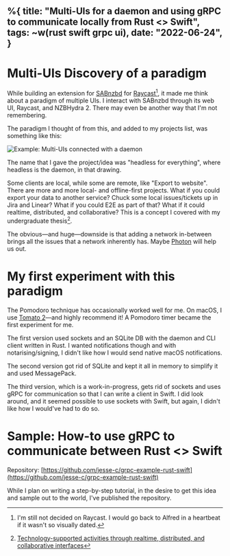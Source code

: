 %{
    title: "Multi-UIs for a daemon and using gRPC to communicate locally from Rust <> Swift",
    tags: ~w(rust swift grpc ui),
    date: "2022-06-24",
}
---
# Multi-UIs Discovery of a paradigm

While building an extension for [SABnzbd](https://www.raycast.com/jns/sabnzbd) for [Raycast](https://www.raycast.com)[^1], it made me think about a paradigm of multiple UIs. I interact with SABnzbd through its web UI, Raycast, and NZBHydra 2. There may even be another way that I'm not remembering.

The paradigm I thought of from this, and added to my projects list, was something like this:

![Example: Multi-UIs connected with a daemon](/images/blog/simple-map.png)

The name that I gave the project/idea was "headless for everything", where headless is the daemon, in that drawing.

Some clients are local, while some are remote, like "Export to website". There are more and more local- and offline-first projects. What if you could export your data to another service? Chuck some local issues/tickets up in Jira and Linear? What if you could E2E as part of that? What if it could realtime, distributed, and collaborative? This is a concept I covered with my undergraduate thesis[^2].

The obvious—and huge—downside is that adding a network in-between brings all the issues that a network inherently has. Maybe [Photon](https://hyperfiddle.notion.site/Demo-Photon-a-full-stack-Clojure-Script-dialect-with-compiler-managed-client-server-data-sync-57aee367c20e45b3b80366d1abe4fbc3) will help us out.

# My first experiment with this paradigm

The Pomodoro technique has occasionally worked well for me. On macOS, I use [Tomato 2](https://tomato2.app)—and highly recommend it! A Pomodoro timer became the first experiment for me.

The first version used sockets and an SQLite DB with the daemon and CLI client written in Rust. I wanted notifications though and with notarising/signing, I didn't like how I would send native macOS notifications.

The second version got rid of SQLite and kept it all in memory to simplify it and used MessagePack.

The third version, which is a work-in-progress, gets rid of sockets and uses gRPC for communication so that I can write a client in Swift. I did look around, and it seemed possible to use sockets with Swift, but again, I didn't like how I would've had to do so.

# Sample: How-to use gRPC to communicate between Rust <> Swift

Repository: [https://github.com/jesse-c/grpc-example-rust-swift](https://github.com/jesse-c/grpc-example-rust-swift)

While I plan on writing a step-by-step tutorial, in the desire to get this idea and sample out to the world, I've published the repository.

[^1]: I'm still not decided on Raycast. I would go back to Alfred in a heartbeat if it wasn't so visually dated.

[^2]: [Technology-supported activities through realtime, distributed, and collaborative interfaces](https://github.com/jesse-c/thesis)
